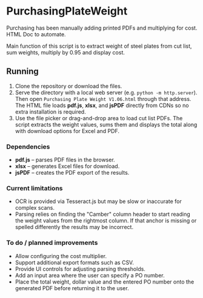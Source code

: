 # PurchasingPlateWeight
Purchasing has been manually adding printed PDFs and multiplying for cost. HTML Doc to automate.

Main function of this script is to extract weight of steel plates from cut list, sum weights, multiply by 0.95 and display cost.

## Running
1. Clone the repository or download the files.
2. Serve the directory with a local web server (e.g. `python -m http.server`).
   Then open `Purchasing Plate Weight V1.06.html` through that address.
   The HTML file loads **pdf.js**, **xlsx**, and **jsPDF** directly from CDNs so
   no extra installation is required.
3. Use the file picker or drag-and-drop area to load cut list PDFs. The script
   extracts the weight values, sums them and displays the total along with
   download options for Excel and PDF.

### Dependencies
- **pdf.js** – parses PDF files in the browser.
- **xlsx** – generates Excel files for download.
- **jsPDF** – creates the PDF export of the results.

### Current limitations
- OCR is provided via Tesseract.js but may be slow or inaccurate for complex
  scans.
- Parsing relies on finding the "Camber" column header to start reading the
  weight values from the rightmost column. If that anchor is missing or spelled
  differently the results may be incorrect.

### To do / planned improvements
- Allow configuring the cost multiplier.
- Support additional export formats such as CSV.
- Provide UI controls for adjusting parsing thresholds.
- Add an input area where the user can specify a PO number.
- Place the total weight, dollar value and the entered PO number onto the
  generated PDF before returning it to the user.
